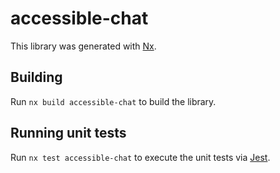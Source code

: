 # accessible-chat

This library was generated with [Nx](https://nx.dev).

## Building

Run `nx build accessible-chat` to build the library.

## Running unit tests

Run `nx test accessible-chat` to execute the unit tests via [Jest](https://jestjs.io).
